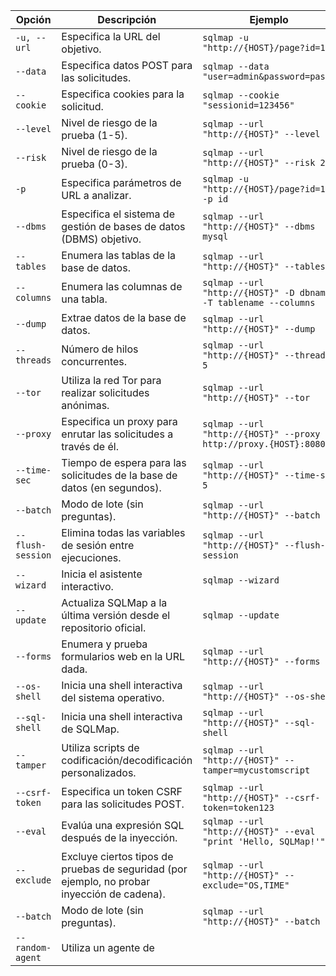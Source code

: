 | Opción            | Descripción                                                                                 | Ejemplo                                                         |
| ----------------- | ------------------------------------------------------------------------------------------- | --------------------------------------------------------------- |
| `-u, --url`       | Especifica la URL del objetivo.                                                             | `sqlmap -u "http://{HOST}/page?id=1"`                           |
| `--data`          | Especifica datos POST para las solicitudes.                                                 | `sqlmap --data "user=admin&password=pass"`                      |
| `--cookie`        | Especifica cookies para la solicitud.                                                       | `sqlmap --cookie "sessionid=123456"`                            |
| `--level`         | Nivel de riesgo de la prueba (1-5).                                                         | `sqlmap --url "http://{HOST}" --level 3`                        |
| `--risk`          | Nivel de riesgo de la prueba (0-3).                                                         | `sqlmap --url "http://{HOST}" --risk 2`                         |
| `-p`              | Especifica parámetros de URL a analizar.                                                    | `sqlmap -u "http://{HOST}/page?id=1" -p id`                     |
| `--dbms`          | Especifica el sistema de gestión de bases de datos (DBMS) objetivo.                         | `sqlmap --url "http://{HOST}" --dbms mysql`                     |
| `--tables`        | Enumera las tablas de la base de datos.                                                     | `sqlmap --url "http://{HOST}" --tables`                         |
| `--columns`       | Enumera las columnas de una tabla.                                                          | `sqlmap --url "http://{HOST}" -D dbname -T tablename --columns` |
| `--dump`          | Extrae datos de la base de datos.                                                           | `sqlmap --url "http://{HOST}" --dump`                           |
| `--threads`       | Número de hilos concurrentes.                                                               | `sqlmap --url "http://{HOST}" --threads 5`                      |
| `--tor`           | Utiliza la red Tor para realizar solicitudes anónimas.                                      | `sqlmap --url "http://{HOST}" --tor`                            |
| `--proxy`         | Especifica un proxy para enrutar las solicitudes a través de él.                            | `sqlmap --url "http://{HOST}" --proxy http://proxy.{HOST}:8080` |
| `--time-sec`      | Tiempo de espera para las solicitudes de la base de datos (en segundos).                    | `sqlmap --url "http://{HOST}" --time-sec 5`                     |
| `--batch`         | Modo de lote (sin preguntas).                                                               | `sqlmap --url "http://{HOST}" --batch`                          |
| `--flush-session` | Elimina todas las variables de sesión entre ejecuciones.                                    | `sqlmap --url "http://{HOST}" --flush-session`                  |
| `--wizard`        | Inicia el asistente interactivo.                                                            | `sqlmap --wizard`                                               |
| `--update`        | Actualiza SQLMap a la última versión desde el repositorio oficial.                          | `sqlmap --update`                                               |
| `--forms`         | Enumera y prueba formularios web en la URL dada.                                            | `sqlmap --url "http://{HOST}" --forms`                          |
| `--os-shell`      | Inicia una shell interactiva del sistema operativo.                                         | `sqlmap --url "http://{HOST}" --os-shell`                       |
| `--sql-shell`     | Inicia una shell interactiva de SQLMap.                                                     | `sqlmap --url "http://{HOST}" --sql-shell`                      |
| `--tamper`        | Utiliza scripts de codificación/decodificación personalizados.                              | `sqlmap --url "http://{HOST}" --tamper=mycustomscript`          |
| `--csrf-token`    | Especifica un token CSRF para las solicitudes POST.                                         | `sqlmap --url "http://{HOST}" --csrf-token=token123`            |
| `--eval`          | Evalúa una expresión SQL después de la inyección.                                           | `sqlmap --url "http://{HOST}" --eval "print 'Hello, SQLMap!'"`  |
| `--exclude`       | Excluye ciertos tipos de pruebas de seguridad (por ejemplo, no probar inyección de cadena). | `sqlmap --url "http://{HOST}" --exclude="OS,TIME"`              |
| `--batch`         | Modo de lote (sin preguntas).                                                               | `sqlmap --url "http://{HOST}" --batch`                          |
| `--random-agent`  | Utiliza un agente de                                                                        |                                                                 |

